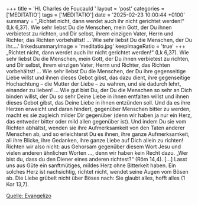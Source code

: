 +++
title = 'Hl. Charles de Foucauld  '
layout = 'post'
categories = ['MEDITATIO']
tags = ['MEDITATIO']
date = '2025-02-23 10:00:44 +0100'
summary = '„Richtet nicht, dann werdet auch ihr nicht gerichtet werden!“ (Lk 6,37). Wie sehr liebst Du die Menschen, mein Gott, der Du ihnen verbietest zu richten, und Dir selbst, ihrem einzigen Vater, Herrn und Richter, das Richten vorbehältst! … Wie sehr liebst Du die Menschen, der Du ihr....'
linkedsummaryImage = 'meditatio.jpg'
keepImageRatio = 'true'
+++
 „Richtet nicht, dann werdet auch ihr nicht gerichtet werden!“ (Lk 6,37). Wie sehr liebst Du die Menschen, mein Gott, der Du ihnen verbietest zu richten, und Dir selbst, ihrem einzigen Vater, Herrn und Richter, das Richten vorbehältst! … Wie sehr liebst Du die Menschen, der Du ihre gegenseitige Liebe willst und ihnen dieses Gebot gibst, das dazu dient, ihre gegenseitige Hochachtung – die Mutter der Liebe – zu wahren, und sie dadurch lehrt, einander zu lieben! …
Wie gut bist Du, der Du die Menschen so sehr an Dich binden willst, der Du so sehr Deine Liebe in ihnen entfalten willst und ihnen dieses Gebot gibst, das Deine Liebe in ihnen entzünden soll.<!--more--> Und da es ihre Herzen erweicht und daran hindert, gegenüber Menschen bitter zu werden, macht es sie zugleich milder Dir gegenüber (denn wir haben ja nur ein Herz, das entweder bitter oder mild allen gegenüber ist). Und indem Du sie vom Richten abhältst, wenden sie ihre Aufmerksamkeit von den Taten anderer Menschen ab, und so erleichterst Du es ihnen, ihre ganze Aufmerksamkeit, all ihre Blicke, ihre Gedanken, ihre ganze Liebe auf Dich allein zu richten!
Richten wir also nicht: aus Gehorsam gegenüber diesem Wort Jesu und vielen anderen ähnlichen Worten …, denn wir haben kein Recht dazu. „Wer bist du, dass du den Diener eines anderen richtest?“ (Röm 14,4). […] Lasst uns aus Güte ein sanftmütiges, mildes Herz ohne Bitterkeit haben. Ein solches Herz ist nachsichtig, richtet nicht, wendet seine Augen vom Bösen ab. Die Liebe grübelt nicht über Böses nach: Sie glaubt alles, hofft alles (1 Kor 13,7).


[Quelle: Evangelizo](https://evangeliumtagfuertag.org/DE/gospel)
